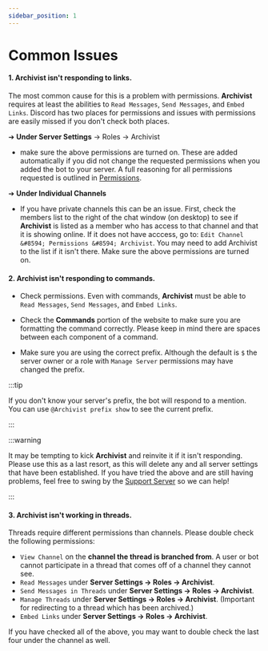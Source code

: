 ```yaml
---
sidebar_position: 1
---
```


# Common Issues
#### 1. **Archivist** isn't responding to links. ####
The most common cause for this is a problem with permissions. **Archivist** requires at least the abilities to `Read Messages`, `Send Messages`, and `Embed Links`. Discord has two places for permissions and issues with permissions are easily missed if you don't check both places.

➔ **Under Server Settings** &#8594; Roles &#8594; Archivist
- make sure the above permissions are turned on. These are added automatically if you did not change the requested permissions when you added the bot to your server. A full reasoning for all permissions requested is outlined in [Permissions](./permissions).

➔ **Under Individual Channels**
- If you have private channels this can be an issue. First, check the members list to the right of the chat window (on desktop) to see if **Archivist** is listed as a member who has access to that channel and that it is showing online. If it does not have acccess, go to: `Edit Channel &#8594; Permissions &#8594; Archivist`. You may need to add Archivist to the list if it isn't there. Make sure the above permissions are turned on.

#### 2. **Archivist** isn't responding to commands. ####
- Check permissions. Even with commands, **Archivist** must be able to `Read Messages`, `Send Messages`, and `Embed Links`.

- Check the **Commands** portion of the website to make sure you are formatting the command correctly. Please keep in mind there are spaces between each component of a command.

- Make sure you are using the correct prefix. Although the default is `$` the server owner or a role with `Manage Server` permissions may have changed the prefix.

:::tip

If you don't know your server's prefix, the bot will respond to a mention. You can use `@Archivist prefix show` to see the current prefix.

:::

:::warning

It may be tempting to kick **Archivist** and reinvite it if it isn't responding. Please use this as a last resort, as this will delete any and all server settings that have been established. If you have tried the above and are still having problems, feel free to swing by the [Support Server](https://discord.gg/FzhC9bVFva) so we can help!

:::

#### 3. **Archivist** isn't working in threads. ####
Threads require different permissions than channels. Please double check the following permissions:
- `View Channel` on the **channel the thread is branched from**. A user or bot cannot participate in a thread that comes off of a channel they cannot see.
- `Read Messages` under **Server Settings &#8594; Roles &#8594; Archivist**.
- `Send Messages in Threads` under **Server Settings &#8594; Roles &#8594; Archivist**.
- `Manage Threads` under **Server Settings &#8594; Roles &#8594; Archivist**. (Important for redirecting to a thread which has been archived.)
- `Embed Links` under **Server Settings &#8594; Roles &#8594; Archivist**.

If you have checked all of the above, you may want to double check the last four under the channel as well.